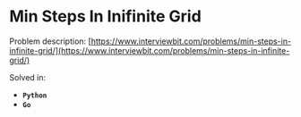 # Min Steps In Inifinite Grid

Problem description: [https://www.interviewbit.com/problems/min-steps-in-infinite-grid/](https://www.interviewbit.com/problems/min-steps-in-infinite-grid/) 


Solved in:

 * **`Python`**
 * **`Go`**
